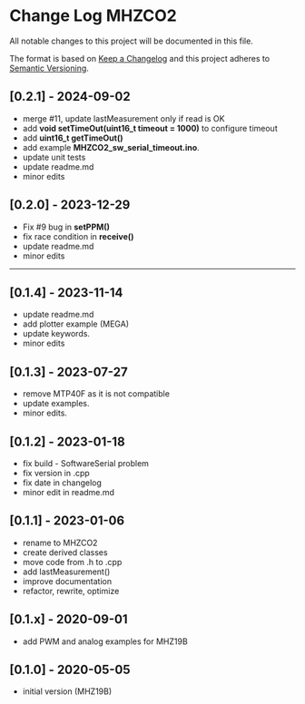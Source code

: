 # Change Log MHZCO2

All notable changes to this project will be documented in this file.

The format is based on [Keep a Changelog](http://keepachangelog.com/)
and this project adheres to [Semantic Versioning](http://semver.org/).


## [0.2.1] - 2024-09-02
- merge #11, update lastMeasurement only if read is OK
- add **void setTimeOut(uint16_t timeout = 1000)** to configure timeout
- add **uint16_t getTimeOut()**
- add example **MHZCO2_sw_serial_timeout.ino**.
- update unit tests
- update readme.md
- minor edits

## [0.2.0] - 2023-12-29
- Fix #9 bug in **setPPM()**
- fix race condition in **receive()**
- update readme.md
- minor edits

----

## [0.1.4] - 2023-11-14
- update readme.md
- add plotter example (MEGA)
- update keywords.
- minor edits

## [0.1.3] - 2023-07-27
- remove MTP40F as it is not compatible
- update examples.
- minor edits.

## [0.1.2] - 2023-01-18
- fix build - SoftwareSerial problem
- fix version in .cpp
- fix date in changelog
- minor edit in readme.md

## [0.1.1] - 2023-01-06
- rename to MHZCO2
- create derived classes
- move code from .h to .cpp
- add lastMeasurement()
- improve documentation
- refactor, rewrite, optimize

## [0.1.x] - 2020-09-01
- add PWM and analog examples for MHZ19B

## [0.1.0] - 2020-05-05
- initial version (MHZ19B)


